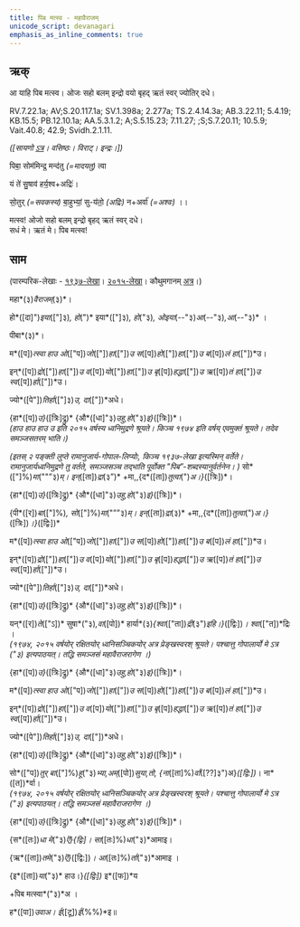 ```yaml
---
title: पिब मत्स्व - महावैराजम्  
unicode_script: devanagari  
emphasis_as_inline_comments: true
---   
```


## ऋक्

आ याहि पिब मत्स्व। ओजः सहो बलम् इन्द्रो वयो बृहद् ऋतं स्वर् ज्योतिर् दधे।

RV.7.22.1a; AV;S.20.117.1a; SV.1.398a; 2.277a; TS.2.4.14.3a; AB.3.22.11; 5.4.19; KB.15.5; PB.12.10.1a; AA.5.3.1.2; A;S.5.15.23; 7.11.27; ;S;S.7.20.11; 10.5.9; Vait.40.8; 42.9; Svidh.2.1.11.

*([सायणो [ऽत्र](https://archive.org/stream/RgVedaWithSayanasCommentaryPart3/rv_sayanabhasya_part3%23page/n413/mode/2up&sa=D&ust=1542425956232000)। वसिष्ठः। विराट्। इन्द्रः।])*

पिबा॒ सोम॑मिन्द्र॒ मन्द॑तु *(=मादयतु)* त्वा

यं ते॑ सु॒षाव॑ हर्य॒श्व+अद्रिः॑।

सो॒तुर् *(=सवकस्य)* बा॒हुभ्यां॒ सु-य॑तो॒ *(अद्रिः)* न+अर्वा॑ *(=अश्वः)* ।।

मत्स्व! ओजो सहो बलम् इन्द्रो बृहद् ऋतं स्वर् दधे।  
सधं मे। ऋतं मे। पिब मत्स्व!

## साम

(पारम्परिक-लेखाः - [१९३७-लेखा](https://archive.org/stream/sAmaveda-jaiminIya-paravastu-paramparA-docs/AASHEERVACHANA%2520SAAMAANI%23page/n6/mode/1up&sa=D&ust=1542425956233000)। [२०१५-लेखा](https://archive.org/stream/sAmaveda-jaiminIya-paravastu-paramparA-docs/AASHEERVACHANA%2520SAAMAANI%23page/n6/mode/1up&sa=D&ust=1542425956233000)। कौथुमगानम् [अत्र](https://archive.org/details/SamaVedaSanhitaWithSayanabhashyaVolume2SatyavrataSamasrami1876bis_201804/page/n449)।)

महा*(३)*वैराजम्*(३)*।

हो*([दा]")*इया*(["]३)*, हो*(")* इया*(["]३)*, हो*("३)*, ओइया*(--"३)*आ*(--"३)*,आ*(--"३)* ।

पीबा*(३)*।

म*([प])*त्स्वा हाउ ओ*(["प])*जो*(["])*हा*(["])*उ स*([प])*हो*(["])*हा*(["])*उ ब*([प])*लं हा*(["])*उ।

इन्*([प])*द्रो*(["])*हा*(["])*उ व*([प])*यो*(["])*हा*(["])*उ बृ*([प])*हद्धा*(["])*उ ऋ*([प])*तं हा*(["])*उ स्व*([प])*र्हा*(["])*उ।

ज्यो*([पे"])*तिर्हा*(["]३)*उ, दा*(["])*अधे।

{हा*([प])*उ}*([त्रिः]द्रु)* {औ*([धा]"३)*उहु,हो*("३)*इ}*([त्रिः])*।  
*(हाउ हाउ हाउ उ इति २०१५ वर्षस्य ध्वनिमुद्रणे श्रूयते। किञ्च १९७४ इति वर्षय् एवमुक्तं श्रूयते। तदेव समञ्जसतरम् भाति।)*

*(इतस् २ पङ्क्ती लुप्ते रामानुजार्य-गोपाल-लिप्योः, किञ्च १९३७-लेखा इत्यस्मिन् वर्तेते। रामानुजार्यध्वनिमुद्रणे तु वर्तते, समञ्जसञ्च तद्भाति पूर्वोक्त "पिब”-शब्दस्यानुर्वर्तनेन। )*
सो*(["]%)*मा*(""”३)*म्। इन्*([ता])*द्रा*(३”)* +मा,,{द*([ता])*तुत्वा*(")*अ।}*([त्रिः])*।  

{हा*([प])*उ}*([त्रिः]द्रु)* {औ*([धा]"३)*उहु,हो*("३)*इ}*([त्रिः])*।

{पी*([र])*बा*(["]%)*, सो*(["]%)*मा*("””३)*म्। इन्*([ता])*द्रा*(३)*  +मा,,{द*([ता])*तुत्वा*(")*अ।}*([त्रिः])*।}*([द्विः])*

म*([प])*त्स्वा हाउ ओ*(["प])*जो*(["])*हा*(["])*उ स*([प])*हो*(["])*हा*(["])*उ ब*([प])*लं हा*(["])*उ।

इन्*([प])*द्रो*(["])*हा*(["])*उ व*([प])*यो*(["])*हा*(["])*उ बृ*([प])*हद्धा*(["])*उ ऋ*([प])*तं हा*(["])*उ स्व*([प])*र्हा*(["])*उ।

ज्यो*([पे"])*तिर्हा*(["]३)*उ, दा*(["])*अधे।

{हा*([प])*उ}*([त्रिः]द्रु)* {औ*([धा]"३)*उहु,हो*("३)*इ}*([त्रिः])*।

यन्*([र])*ते*(["ऽ])* सुषा*("३)*,वा*([पो])* हार्या*(३)*{श्वा*(["ता])*द्री*(३")*इहि।}*([द्विः])*। श्वा*(["त])*द्रिः ।  
*(१९७४, २०१५ वर्षयोर् रक्षितयोर् ध्वनिसञ्चिकयोर् अत्र प्रेङ्खस्वरश् श्रूयते। पश्चात्तु गोपालार्यो मे ऽत्र ("३) इत्यपाठयत्। तद्धि समञ्जसं महावैराजरागेण ।)*

{हा*([प])*उ}*([त्रिः]द्रु)* {औ*([धा]"३)*उहु,हो*("३)*इ}*([त्रिः])*।

म*([प])*त्स्वा हाउ ओ*(["प])*जो*(["])*हा*(["])*उ स*([प])*हो*(["])*हा*(["])*उ ब*([प])*लं हा*(["])*उ।

इन्*([प])*द्रो*(["])*हा*(["])*उ व*([प])*यो*(["])*हा*(["])*उ बृ*([प])*हद्धा*(["])*उ ऋ*([प])*तं हा*(["])*उ स्व*([प])*र्हा*(["])*उ।

ज्यो*([पे"])*तिर्हा*(["]३)*उ, दा*(["])*अधे।

{हा*([प])*उ}*([त्रिः]द्रु)* {औ*([धा]"३)*उहु,हो*("३)*इ}*([त्रिः])*।

सो*(["प])*तुर् बा*(["]%)*हू*("३)*भ्या,अम्*([पो])*सुया,तो, {ना*([ता]%)*र्वा*([??]३")अ}*([द्वि:])*। ना*([त])*र्वा।  
*(१९७४, २०१५ वर्षयोर् रक्षितयोर् ध्वनिसञ्चिकयोर् अत्र प्रेङ्खस्वरश् श्रूयते। पश्चात्तु गोपालार्यो मे ऽत्र ("३) इत्यपाठयत्। तद्धि समञ्जसं महावैराजरागेण ।)*

{हा*([प])*उ}*([त्रिः]द्रु)* {औ*([धा]"३)*उहु,हो*("३)*इ}*([त्रिः])*।

{स*([तः])*धा मे*("३)*ऎ}{द्विः]। सा*([तः]%)*धा*("३)*आमाइ।

{ऋ*([ता])*तमे*("३)*ऎ}*([द्वि:])*। आ*([तः]%)*र्ता*("३)*आमाइ ।

{इ*([ता])*या*("३)* हाउ।}*([द्विः])* इ*([फ])*य

+पिब मत्स्वा*("३)*अ ।

ह*([पा])*उवाअ। ई*([टू])*ई*(%%)*इ॥